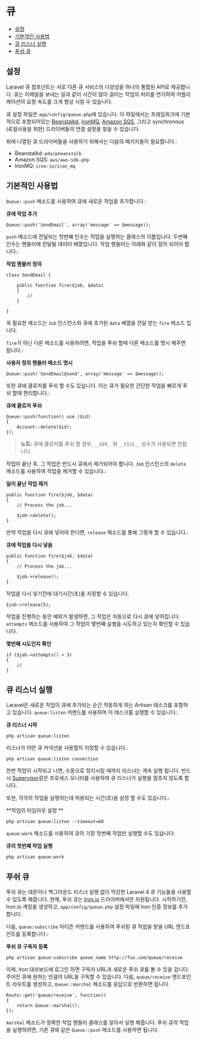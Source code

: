 # 큐

- [설정](#configuration)
- [기본적인 사용법](#basic-usage)
- [큐 리스너 실행](#running-the-queue-listener)
- [푸쉬 큐](#push-queues)

<a name="configuration"></a>
## 설정

Laravel 큐 컴포넌트는 서로 다른 큐 서비스의 다양성을 하나의 통합된 API로 제공합니다. 큐는 이메일을 보내는 일과 같이 시간이 많이 걸리는 작업의 처리를 연기하여 어플리케이션의 요청 속도를 크게 향상 시킬 수 있습니다.

큐 설정 파일은 `app/config/queue.php`에 있습니다. 이 파일에서는 프레임워크에 기본적으로 포함되어있는 [Beanstalkd](http://kr.github.com/beanstalkd), [IronMQ](http://iron.io), [Amazon SQS](http://aws.amazon.com/sqs), 그리고 synchronous (로컬사용을 위한) 드라이버들의 연결 설정을 찾을 수 있습니다.

위에 나열된 큐 드라이버들을 사용하기 위해서는 다음의 패키지들이 필요합니다.:

- Beanstalkd: `pda/pheanstalk`
- Amazon SQS: `aws/aws-sdk-php`
- IronMQ: `iron-io/iron_mq`

<a name="basic-usage"></a>
## 기본적인 사용법

`Queue::push` 메소드를 사용하여 큐에 새로운 작업을 추가합니다.:

**큐에 작업 추가**

    Queue::push('SendEmail', array('message' => $message));

`push` 메소드에 전달되는 첫번째 인수는 작업을 실행하는 클래스의 이름입니다. 두번째 인수는 핸들러에 전달될 데이터 배열입니다. 작업 핸들러는 아래와 같이 정의 되어야 합니다.:

**작업 핸들러 정의**

	class SendEmail {

		public function fire($job, $data)
		{
			//
		}

	}

꼭 필요한 메소드는 `Job` 인스턴스와 큐에 추가된 `data` 배열을 전달 받는 `fire` 메소드 입니다.

`fire`가 아닌 다른 메소드를 사용하려면, 작업을 푸쉬 할때 다른 메소드를 명시 해주면 됩니다.:

**사용자 정의 핸들러 메소드 명시**

	Queue::push('SendEmail@send', array('message' => $message));

또한 큐에 클로저를 푸쉬 할 수도 있습니다. 이는 큐가 필요한 간단한 작업을 빠르게 푸쉬 할때 편리합니다.:

**큐에 클로저 푸쉬**

	Queue::push(function() use ($id)
	{
		Account::delete($id);
	});

> **노트:** 큐에 클로저를 푸쉬 할 경우, `__DIR__`와 `__FILE__` 상수가 사용되면 안됩니다.

작업이 끝난 후, 그 작업은 반드시 큐에서 제거되어야 합니다. `Job` 인스턴스의 `delete` 메소드를 사용하여 작업을 제거할 수 있습니다.:

**일이 끝난 작업 제거**

	public function fire($job, $data)
	{
		// Process the job...

		$job->delete();
	}

만약 작업을 다시 큐에 넣어야 한다면, `release` 메소드를 통해 그렇게 할 수 있습니다.:

**큐에 작업을 다시 넣음**

	public function fire($job, $data)
	{
		// Process the job...

		$job->release();
	}

작업을 다시 넣기전에 대기시간(초)을 지정할 수 있습니다.

	$job->release(5);

작업을 진행하는 동안 예외가 발생하면, 그 작업은 자동으로 다시 큐에 넣어집니다. `attempts` 메소드를 사용하여 그 작업이 몇번째 실행을 시도하고 있는지 확인할 수 있습니다.

**몇번째 시도인지 확인**

	if ($job->attempts() > 3)
	{
		//
	}

<a name="running-the-queue-listener"></a>
## 큐 리스너 실행

Laravel은 새로운 작업이 큐에 추가되는 순간 작동하게 하는 Artisan 태스크를 포함하고 있습니다. `queue:listen` 커맨드를 사용하여 이 태스크를 실행할 수 있습니다.:

**큐 리스너 시작**

	php artisan queue:listen

리스너가 어떤 큐 커넥션을 사용할지 지정할 수 있습니다.:

	php artisan queue:listen connection

한번 작업이 시작되고 나면, 수동으로 정지시킬 때까지 리스너는 계속 실행 됩니다. 반드시 [Supervisor](http://supervisord.org/)같은 프로세스 모니터를 사용하여 큐 리스너가 실행을 멈추지 않도록 합니다.

또한, 각각의 작업을 실행하는데 허용되는 시간(초)을 설정 할 수도 있습니다.:

**작업의 타임아웃 설정 **

	php artisan queue:listen --timeout=60

`queue:work` 메소드를 사용하여 큐의 가장 첫번째 작업만 실행할 수도 있습니다:

**큐의 첫번째 작업 실행**

	php artisan queue:work

<a name="push-queues"></a>
## 푸쉬 큐

푸쉬 큐는 데몬이나 백그라운드 리스너 실행 없이 막강한 Laravel 4 큐 기능들을 사용할 수 있도록 해줍니다. 현재, 푸쉬 큐는 [Iron.io](http://iron.io) 드라이버에서만 지원됩니다. 시작하기전, Iron.io 계정을 생성하고, `app/config/queue.php` 설정 파일에 Iron 인증 정보를 추가합니다.

다음, `queue:subscribe` 아티즌 커맨드를 사용하여 푸쉬된 큐 작업을 받을 URL 엔드포인트를 등록합니다.:

**푸쉬 큐 구독자 등록**

	php artisan queue:subscribe queue_name http://foo.com/queue/receive

이제, Iron 대쉬보드에 로그인 하면 구독자 URL과 새로운 푸쉬 큐를 볼 수 있을 겁니다. 주어진 큐에 원하는 만큼의 URL을 구독할 수 있습니다. 다음, `queue/receive` 엔드포인트 라우트를 생성하고, `Queue::marchal` 메소드를 응답으로 반환하면 됩니다.

	Route::get('queue/receive', function()
	{
		return Queue::marshal();
	});

`marshal` 메소드가 정확한 작업 핸들러 클래스를 알아서 실행 해줍니다. 푸쉬 큐의 작업을 실행하려면, 기존 큐와 같은 `Queue::push` 메소드를 사용하면 됩니다.